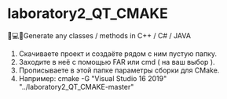 # laboratory2_QT_CMAKE

📄💻🏣Generate any classes / methods in C++ / C# / JAVA

1. Скачиваете проект и создаёте рядом с ним пустую папку.
2. Заходите в неё с помощью FAR или cmd ( на ваш выбор ).
3. Прописываете в этой папке параметры сборки для CMake. 
4. Например: cmake -G "Visual Studio 16 2019" "../laboratory2_QT_CMAKE-master"